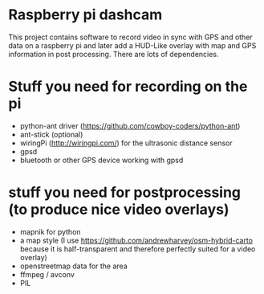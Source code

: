 # Raspberry pi dashcam
This project contains software to record video in sync with GPS and other data on a raspberry pi and later add  a HUD-Like overlay with map and GPS information in post processing. There are lots of dependencies.

# Stuff you need for recording on the pi
* python-ant driver (https://github.com/cowboy-coders/python-ant)
* ant-stick (optional)
* wiringPi (http://wiringpi.com/) for the ultrasonic distance sensor
* gpsd
* bluetooth or other GPS device working with gpsd


# stuff you need for postprocessing (to produce nice video overlays)
* mapnik for python 
* a map style (I use https://github.com/andrewharvey/osm-hybrid-carto because it is half-transparent and therefore perfectly suited for a video overlay)
* openstreetmap data for the area
* ffmpeg / avconv
* PIL
